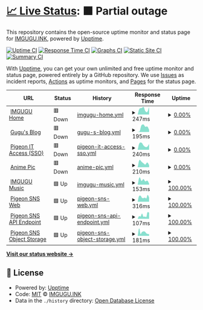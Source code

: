 # [📈 Live Status](https://status.gpg.ink): <!--live status--> **🟧 Partial outage**

This repository contains the open-source uptime monitor and status page for [IMGUGU.INK](https://blog.imgugu.ink), powered by [Upptime](https://github.com/upptime/upptime).

[![Uptime CI](https://github.com/sider2vf/upptime/workflows/Uptime%20CI/badge.svg)](https://github.com/sider2vf/upptime/actions?query=workflow%3A%22Uptime+CI%22)
[![Response Time CI](https://github.com/sider2vf/upptime/workflows/Response%20Time%20CI/badge.svg)](https://github.com/sider2vf/upptime/actions?query=workflow%3A%22Response+Time+CI%22)
[![Graphs CI](https://github.com/sider2vf/upptime/workflows/Graphs%20CI/badge.svg)](https://github.com/sider2vf/upptime/actions?query=workflow%3A%22Graphs+CI%22)
[![Static Site CI](https://github.com/sider2vf/upptime/workflows/Static%20Site%20CI/badge.svg)](https://github.com/sider2vf/upptime/actions?query=workflow%3A%22Static+Site+CI%22)
[![Summary CI](https://github.com/sider2vf/upptime/workflows/Summary%20CI/badge.svg)](https://github.com/sider2vf/upptime/actions?query=workflow%3A%22Summary+CI%22)

With [Upptime](https://upptime.js.org), you can get your own unlimited and free uptime monitor and status page, powered entirely by a GitHub repository. We use [Issues](https://github.com/sider2vf/upptime/issues) as incident reports, [Actions](https://github.com/sider2vf/upptime/actions) as uptime monitors, and [Pages](https://status.gpg.ink) for the status page.

<!--start: status pages-->
<!-- This summary is generated by Upptime (https://github.com/upptime/upptime) -->
<!-- Do not edit this manually, your changes will be overwritten -->
<!-- prettier-ignore -->
| URL | Status | History | Response Time | Uptime |
| --- | ------ | ------- | ------------- | ------ |
| <img alt="" src="https://icons.duckduckgo.com/ip3/www.imgugu.ink.ico" height="13"> [IMGUGU Home](https://www.imgugu.ink/) | 🟥 Down | [imgugu-home.yml](https://github.com/sider2vf/upptime/commits/HEAD/history/imgugu-home.yml) | <details><summary><img alt="Response time graph" src="./graphs/imgugu-home/response-time-week.png" height="20"> 247ms</summary><br><a href="https://service.gpg.ink/history/imgugu-home"><img alt="Response time 247" src="https://img.shields.io/endpoint?url=https%3A%2F%2Fraw.githubusercontent.com%2Fsider2vf%2Fupptime%2FHEAD%2Fapi%2Fimgugu-home%2Fresponse-time.json"></a><br><a href="https://service.gpg.ink/history/imgugu-home"><img alt="24-hour response time 216" src="https://img.shields.io/endpoint?url=https%3A%2F%2Fraw.githubusercontent.com%2Fsider2vf%2Fupptime%2FHEAD%2Fapi%2Fimgugu-home%2Fresponse-time-day.json"></a><br><a href="https://service.gpg.ink/history/imgugu-home"><img alt="7-day response time 247" src="https://img.shields.io/endpoint?url=https%3A%2F%2Fraw.githubusercontent.com%2Fsider2vf%2Fupptime%2FHEAD%2Fapi%2Fimgugu-home%2Fresponse-time-week.json"></a><br><a href="https://service.gpg.ink/history/imgugu-home"><img alt="30-day response time 247" src="https://img.shields.io/endpoint?url=https%3A%2F%2Fraw.githubusercontent.com%2Fsider2vf%2Fupptime%2FHEAD%2Fapi%2Fimgugu-home%2Fresponse-time-month.json"></a><br><a href="https://service.gpg.ink/history/imgugu-home"><img alt="1-year response time 247" src="https://img.shields.io/endpoint?url=https%3A%2F%2Fraw.githubusercontent.com%2Fsider2vf%2Fupptime%2FHEAD%2Fapi%2Fimgugu-home%2Fresponse-time-year.json"></a></details> | <details><summary><a href="https://service.gpg.ink/history/imgugu-home">0.00%</a></summary><a href="https://service.gpg.ink/history/imgugu-home"><img alt="All-time uptime 0.00%" src="https://img.shields.io/endpoint?url=https%3A%2F%2Fraw.githubusercontent.com%2Fsider2vf%2Fupptime%2FHEAD%2Fapi%2Fimgugu-home%2Fuptime.json"></a><br><a href="https://service.gpg.ink/history/imgugu-home"><img alt="24-hour uptime 0.00%" src="https://img.shields.io/endpoint?url=https%3A%2F%2Fraw.githubusercontent.com%2Fsider2vf%2Fupptime%2FHEAD%2Fapi%2Fimgugu-home%2Fuptime-day.json"></a><br><a href="https://service.gpg.ink/history/imgugu-home"><img alt="7-day uptime 0.00%" src="https://img.shields.io/endpoint?url=https%3A%2F%2Fraw.githubusercontent.com%2Fsider2vf%2Fupptime%2FHEAD%2Fapi%2Fimgugu-home%2Fuptime-week.json"></a><br><a href="https://service.gpg.ink/history/imgugu-home"><img alt="30-day uptime 0.00%" src="https://img.shields.io/endpoint?url=https%3A%2F%2Fraw.githubusercontent.com%2Fsider2vf%2Fupptime%2FHEAD%2Fapi%2Fimgugu-home%2Fuptime-month.json"></a><br><a href="https://service.gpg.ink/history/imgugu-home"><img alt="1-year uptime 0.00%" src="https://img.shields.io/endpoint?url=https%3A%2F%2Fraw.githubusercontent.com%2Fsider2vf%2Fupptime%2FHEAD%2Fapi%2Fimgugu-home%2Fuptime-year.json"></a></details>
| <img alt="" src="https://icons.duckduckgo.com/ip3/blog.imgugu.ink.ico" height="13"> [Gugu's Blog](https://blog.imgugu.ink/) | 🟥 Down | [gugu-s-blog.yml](https://github.com/sider2vf/upptime/commits/HEAD/history/gugu-s-blog.yml) | <details><summary><img alt="Response time graph" src="./graphs/gugu-s-blog/response-time-week.png" height="20"> 195ms</summary><br><a href="https://service.gpg.ink/history/gugu-s-blog"><img alt="Response time 195" src="https://img.shields.io/endpoint?url=https%3A%2F%2Fraw.githubusercontent.com%2Fsider2vf%2Fupptime%2FHEAD%2Fapi%2Fgugu-s-blog%2Fresponse-time.json"></a><br><a href="https://service.gpg.ink/history/gugu-s-blog"><img alt="24-hour response time 117" src="https://img.shields.io/endpoint?url=https%3A%2F%2Fraw.githubusercontent.com%2Fsider2vf%2Fupptime%2FHEAD%2Fapi%2Fgugu-s-blog%2Fresponse-time-day.json"></a><br><a href="https://service.gpg.ink/history/gugu-s-blog"><img alt="7-day response time 195" src="https://img.shields.io/endpoint?url=https%3A%2F%2Fraw.githubusercontent.com%2Fsider2vf%2Fupptime%2FHEAD%2Fapi%2Fgugu-s-blog%2Fresponse-time-week.json"></a><br><a href="https://service.gpg.ink/history/gugu-s-blog"><img alt="30-day response time 195" src="https://img.shields.io/endpoint?url=https%3A%2F%2Fraw.githubusercontent.com%2Fsider2vf%2Fupptime%2FHEAD%2Fapi%2Fgugu-s-blog%2Fresponse-time-month.json"></a><br><a href="https://service.gpg.ink/history/gugu-s-blog"><img alt="1-year response time 195" src="https://img.shields.io/endpoint?url=https%3A%2F%2Fraw.githubusercontent.com%2Fsider2vf%2Fupptime%2FHEAD%2Fapi%2Fgugu-s-blog%2Fresponse-time-year.json"></a></details> | <details><summary><a href="https://service.gpg.ink/history/gugu-s-blog">0.00%</a></summary><a href="https://service.gpg.ink/history/gugu-s-blog"><img alt="All-time uptime 0.00%" src="https://img.shields.io/endpoint?url=https%3A%2F%2Fraw.githubusercontent.com%2Fsider2vf%2Fupptime%2FHEAD%2Fapi%2Fgugu-s-blog%2Fuptime.json"></a><br><a href="https://service.gpg.ink/history/gugu-s-blog"><img alt="24-hour uptime 0.00%" src="https://img.shields.io/endpoint?url=https%3A%2F%2Fraw.githubusercontent.com%2Fsider2vf%2Fupptime%2FHEAD%2Fapi%2Fgugu-s-blog%2Fuptime-day.json"></a><br><a href="https://service.gpg.ink/history/gugu-s-blog"><img alt="7-day uptime 0.00%" src="https://img.shields.io/endpoint?url=https%3A%2F%2Fraw.githubusercontent.com%2Fsider2vf%2Fupptime%2FHEAD%2Fapi%2Fgugu-s-blog%2Fuptime-week.json"></a><br><a href="https://service.gpg.ink/history/gugu-s-blog"><img alt="30-day uptime 0.00%" src="https://img.shields.io/endpoint?url=https%3A%2F%2Fraw.githubusercontent.com%2Fsider2vf%2Fupptime%2FHEAD%2Fapi%2Fgugu-s-blog%2Fuptime-month.json"></a><br><a href="https://service.gpg.ink/history/gugu-s-blog"><img alt="1-year uptime 0.00%" src="https://img.shields.io/endpoint?url=https%3A%2F%2Fraw.githubusercontent.com%2Fsider2vf%2Fupptime%2FHEAD%2Fapi%2Fgugu-s-blog%2Fuptime-year.json"></a></details>
| <img alt="" src="https://icons.duckduckgo.com/ip3/sso.imgugu.ink.ico" height="13"> [Pigeon IT Access (SSO)](https://sso.imgugu.ink/) | 🟥 Down | [pigeon-it-access-sso.yml](https://github.com/sider2vf/upptime/commits/HEAD/history/pigeon-it-access-sso.yml) | <details><summary><img alt="Response time graph" src="./graphs/pigeon-it-access-sso/response-time-week.png" height="20"> 240ms</summary><br><a href="https://service.gpg.ink/history/pigeon-it-access-sso"><img alt="Response time 240" src="https://img.shields.io/endpoint?url=https%3A%2F%2Fraw.githubusercontent.com%2Fsider2vf%2Fupptime%2FHEAD%2Fapi%2Fpigeon-it-access-sso%2Fresponse-time.json"></a><br><a href="https://service.gpg.ink/history/pigeon-it-access-sso"><img alt="24-hour response time 129" src="https://img.shields.io/endpoint?url=https%3A%2F%2Fraw.githubusercontent.com%2Fsider2vf%2Fupptime%2FHEAD%2Fapi%2Fpigeon-it-access-sso%2Fresponse-time-day.json"></a><br><a href="https://service.gpg.ink/history/pigeon-it-access-sso"><img alt="7-day response time 240" src="https://img.shields.io/endpoint?url=https%3A%2F%2Fraw.githubusercontent.com%2Fsider2vf%2Fupptime%2FHEAD%2Fapi%2Fpigeon-it-access-sso%2Fresponse-time-week.json"></a><br><a href="https://service.gpg.ink/history/pigeon-it-access-sso"><img alt="30-day response time 240" src="https://img.shields.io/endpoint?url=https%3A%2F%2Fraw.githubusercontent.com%2Fsider2vf%2Fupptime%2FHEAD%2Fapi%2Fpigeon-it-access-sso%2Fresponse-time-month.json"></a><br><a href="https://service.gpg.ink/history/pigeon-it-access-sso"><img alt="1-year response time 240" src="https://img.shields.io/endpoint?url=https%3A%2F%2Fraw.githubusercontent.com%2Fsider2vf%2Fupptime%2FHEAD%2Fapi%2Fpigeon-it-access-sso%2Fresponse-time-year.json"></a></details> | <details><summary><a href="https://service.gpg.ink/history/pigeon-it-access-sso">0.00%</a></summary><a href="https://service.gpg.ink/history/pigeon-it-access-sso"><img alt="All-time uptime 0.00%" src="https://img.shields.io/endpoint?url=https%3A%2F%2Fraw.githubusercontent.com%2Fsider2vf%2Fupptime%2FHEAD%2Fapi%2Fpigeon-it-access-sso%2Fuptime.json"></a><br><a href="https://service.gpg.ink/history/pigeon-it-access-sso"><img alt="24-hour uptime 0.00%" src="https://img.shields.io/endpoint?url=https%3A%2F%2Fraw.githubusercontent.com%2Fsider2vf%2Fupptime%2FHEAD%2Fapi%2Fpigeon-it-access-sso%2Fuptime-day.json"></a><br><a href="https://service.gpg.ink/history/pigeon-it-access-sso"><img alt="7-day uptime 0.00%" src="https://img.shields.io/endpoint?url=https%3A%2F%2Fraw.githubusercontent.com%2Fsider2vf%2Fupptime%2FHEAD%2Fapi%2Fpigeon-it-access-sso%2Fuptime-week.json"></a><br><a href="https://service.gpg.ink/history/pigeon-it-access-sso"><img alt="30-day uptime 0.00%" src="https://img.shields.io/endpoint?url=https%3A%2F%2Fraw.githubusercontent.com%2Fsider2vf%2Fupptime%2FHEAD%2Fapi%2Fpigeon-it-access-sso%2Fuptime-month.json"></a><br><a href="https://service.gpg.ink/history/pigeon-it-access-sso"><img alt="1-year uptime 0.00%" src="https://img.shields.io/endpoint?url=https%3A%2F%2Fraw.githubusercontent.com%2Fsider2vf%2Fupptime%2FHEAD%2Fapi%2Fpigeon-it-access-sso%2Fuptime-year.json"></a></details>
| <img alt="" src="https://icons.duckduckgo.com/ip3/moe.imgugu.ink.ico" height="13"> [Anime Pic](https://moe.imgugu.ink/) | 🟥 Down | [anime-pic.yml](https://github.com/sider2vf/upptime/commits/HEAD/history/anime-pic.yml) | <details><summary><img alt="Response time graph" src="./graphs/anime-pic/response-time-week.png" height="20"> 210ms</summary><br><a href="https://service.gpg.ink/history/anime-pic"><img alt="Response time 210" src="https://img.shields.io/endpoint?url=https%3A%2F%2Fraw.githubusercontent.com%2Fsider2vf%2Fupptime%2FHEAD%2Fapi%2Fanime-pic%2Fresponse-time.json"></a><br><a href="https://service.gpg.ink/history/anime-pic"><img alt="24-hour response time 113" src="https://img.shields.io/endpoint?url=https%3A%2F%2Fraw.githubusercontent.com%2Fsider2vf%2Fupptime%2FHEAD%2Fapi%2Fanime-pic%2Fresponse-time-day.json"></a><br><a href="https://service.gpg.ink/history/anime-pic"><img alt="7-day response time 210" src="https://img.shields.io/endpoint?url=https%3A%2F%2Fraw.githubusercontent.com%2Fsider2vf%2Fupptime%2FHEAD%2Fapi%2Fanime-pic%2Fresponse-time-week.json"></a><br><a href="https://service.gpg.ink/history/anime-pic"><img alt="30-day response time 210" src="https://img.shields.io/endpoint?url=https%3A%2F%2Fraw.githubusercontent.com%2Fsider2vf%2Fupptime%2FHEAD%2Fapi%2Fanime-pic%2Fresponse-time-month.json"></a><br><a href="https://service.gpg.ink/history/anime-pic"><img alt="1-year response time 210" src="https://img.shields.io/endpoint?url=https%3A%2F%2Fraw.githubusercontent.com%2Fsider2vf%2Fupptime%2FHEAD%2Fapi%2Fanime-pic%2Fresponse-time-year.json"></a></details> | <details><summary><a href="https://service.gpg.ink/history/anime-pic">0.00%</a></summary><a href="https://service.gpg.ink/history/anime-pic"><img alt="All-time uptime 0.00%" src="https://img.shields.io/endpoint?url=https%3A%2F%2Fraw.githubusercontent.com%2Fsider2vf%2Fupptime%2FHEAD%2Fapi%2Fanime-pic%2Fuptime.json"></a><br><a href="https://service.gpg.ink/history/anime-pic"><img alt="24-hour uptime 0.00%" src="https://img.shields.io/endpoint?url=https%3A%2F%2Fraw.githubusercontent.com%2Fsider2vf%2Fupptime%2FHEAD%2Fapi%2Fanime-pic%2Fuptime-day.json"></a><br><a href="https://service.gpg.ink/history/anime-pic"><img alt="7-day uptime 0.00%" src="https://img.shields.io/endpoint?url=https%3A%2F%2Fraw.githubusercontent.com%2Fsider2vf%2Fupptime%2FHEAD%2Fapi%2Fanime-pic%2Fuptime-week.json"></a><br><a href="https://service.gpg.ink/history/anime-pic"><img alt="30-day uptime 0.00%" src="https://img.shields.io/endpoint?url=https%3A%2F%2Fraw.githubusercontent.com%2Fsider2vf%2Fupptime%2FHEAD%2Fapi%2Fanime-pic%2Fuptime-month.json"></a><br><a href="https://service.gpg.ink/history/anime-pic"><img alt="1-year uptime 0.00%" src="https://img.shields.io/endpoint?url=https%3A%2F%2Fraw.githubusercontent.com%2Fsider2vf%2Fupptime%2FHEAD%2Fapi%2Fanime-pic%2Fuptime-year.json"></a></details>
| <img alt="" src="https://icons.duckduckgo.com/ip3/music.imgugu.ink.ico" height="13"> [IMGUGU Music](https://music.imgugu.ink/) | 🟩 Up | [imgugu-music.yml](https://github.com/sider2vf/upptime/commits/HEAD/history/imgugu-music.yml) | <details><summary><img alt="Response time graph" src="./graphs/imgugu-music/response-time-week.png" height="20"> 153ms</summary><br><a href="https://service.gpg.ink/history/imgugu-music"><img alt="Response time 153" src="https://img.shields.io/endpoint?url=https%3A%2F%2Fraw.githubusercontent.com%2Fsider2vf%2Fupptime%2FHEAD%2Fapi%2Fimgugu-music%2Fresponse-time.json"></a><br><a href="https://service.gpg.ink/history/imgugu-music"><img alt="24-hour response time 107" src="https://img.shields.io/endpoint?url=https%3A%2F%2Fraw.githubusercontent.com%2Fsider2vf%2Fupptime%2FHEAD%2Fapi%2Fimgugu-music%2Fresponse-time-day.json"></a><br><a href="https://service.gpg.ink/history/imgugu-music"><img alt="7-day response time 153" src="https://img.shields.io/endpoint?url=https%3A%2F%2Fraw.githubusercontent.com%2Fsider2vf%2Fupptime%2FHEAD%2Fapi%2Fimgugu-music%2Fresponse-time-week.json"></a><br><a href="https://service.gpg.ink/history/imgugu-music"><img alt="30-day response time 153" src="https://img.shields.io/endpoint?url=https%3A%2F%2Fraw.githubusercontent.com%2Fsider2vf%2Fupptime%2FHEAD%2Fapi%2Fimgugu-music%2Fresponse-time-month.json"></a><br><a href="https://service.gpg.ink/history/imgugu-music"><img alt="1-year response time 153" src="https://img.shields.io/endpoint?url=https%3A%2F%2Fraw.githubusercontent.com%2Fsider2vf%2Fupptime%2FHEAD%2Fapi%2Fimgugu-music%2Fresponse-time-year.json"></a></details> | <details><summary><a href="https://service.gpg.ink/history/imgugu-music">100.00%</a></summary><a href="https://service.gpg.ink/history/imgugu-music"><img alt="All-time uptime 100.00%" src="https://img.shields.io/endpoint?url=https%3A%2F%2Fraw.githubusercontent.com%2Fsider2vf%2Fupptime%2FHEAD%2Fapi%2Fimgugu-music%2Fuptime.json"></a><br><a href="https://service.gpg.ink/history/imgugu-music"><img alt="24-hour uptime 100.00%" src="https://img.shields.io/endpoint?url=https%3A%2F%2Fraw.githubusercontent.com%2Fsider2vf%2Fupptime%2FHEAD%2Fapi%2Fimgugu-music%2Fuptime-day.json"></a><br><a href="https://service.gpg.ink/history/imgugu-music"><img alt="7-day uptime 100.00%" src="https://img.shields.io/endpoint?url=https%3A%2F%2Fraw.githubusercontent.com%2Fsider2vf%2Fupptime%2FHEAD%2Fapi%2Fimgugu-music%2Fuptime-week.json"></a><br><a href="https://service.gpg.ink/history/imgugu-music"><img alt="30-day uptime 100.00%" src="https://img.shields.io/endpoint?url=https%3A%2F%2Fraw.githubusercontent.com%2Fsider2vf%2Fupptime%2FHEAD%2Fapi%2Fimgugu-music%2Fuptime-month.json"></a><br><a href="https://service.gpg.ink/history/imgugu-music"><img alt="1-year uptime 100.00%" src="https://img.shields.io/endpoint?url=https%3A%2F%2Fraw.githubusercontent.com%2Fsider2vf%2Fupptime%2FHEAD%2Fapi%2Fimgugu-music%2Fuptime-year.json"></a></details>
| <img alt="" src="https://icons.duckduckgo.com/ip3/gpg.ink.ico" height="13"> [Pigeon SNS Web](https://gpg.ink/) | 🟩 Up | [pigeon-sns-web.yml](https://github.com/sider2vf/upptime/commits/HEAD/history/pigeon-sns-web.yml) | <details><summary><img alt="Response time graph" src="./graphs/pigeon-sns-web/response-time-week.png" height="20"> 316ms</summary><br><a href="https://service.gpg.ink/history/pigeon-sns-web"><img alt="Response time 442" src="https://img.shields.io/endpoint?url=https%3A%2F%2Fraw.githubusercontent.com%2Fsider2vf%2Fupptime%2FHEAD%2Fapi%2Fpigeon-sns-web%2Fresponse-time.json"></a><br><a href="https://service.gpg.ink/history/pigeon-sns-web"><img alt="24-hour response time 87" src="https://img.shields.io/endpoint?url=https%3A%2F%2Fraw.githubusercontent.com%2Fsider2vf%2Fupptime%2FHEAD%2Fapi%2Fpigeon-sns-web%2Fresponse-time-day.json"></a><br><a href="https://service.gpg.ink/history/pigeon-sns-web"><img alt="7-day response time 316" src="https://img.shields.io/endpoint?url=https%3A%2F%2Fraw.githubusercontent.com%2Fsider2vf%2Fupptime%2FHEAD%2Fapi%2Fpigeon-sns-web%2Fresponse-time-week.json"></a><br><a href="https://service.gpg.ink/history/pigeon-sns-web"><img alt="30-day response time 458" src="https://img.shields.io/endpoint?url=https%3A%2F%2Fraw.githubusercontent.com%2Fsider2vf%2Fupptime%2FHEAD%2Fapi%2Fpigeon-sns-web%2Fresponse-time-month.json"></a><br><a href="https://service.gpg.ink/history/pigeon-sns-web"><img alt="1-year response time 442" src="https://img.shields.io/endpoint?url=https%3A%2F%2Fraw.githubusercontent.com%2Fsider2vf%2Fupptime%2FHEAD%2Fapi%2Fpigeon-sns-web%2Fresponse-time-year.json"></a></details> | <details><summary><a href="https://service.gpg.ink/history/pigeon-sns-web">100.00%</a></summary><a href="https://service.gpg.ink/history/pigeon-sns-web"><img alt="All-time uptime 100.00%" src="https://img.shields.io/endpoint?url=https%3A%2F%2Fraw.githubusercontent.com%2Fsider2vf%2Fupptime%2FHEAD%2Fapi%2Fpigeon-sns-web%2Fuptime.json"></a><br><a href="https://service.gpg.ink/history/pigeon-sns-web"><img alt="24-hour uptime 100.00%" src="https://img.shields.io/endpoint?url=https%3A%2F%2Fraw.githubusercontent.com%2Fsider2vf%2Fupptime%2FHEAD%2Fapi%2Fpigeon-sns-web%2Fuptime-day.json"></a><br><a href="https://service.gpg.ink/history/pigeon-sns-web"><img alt="7-day uptime 100.00%" src="https://img.shields.io/endpoint?url=https%3A%2F%2Fraw.githubusercontent.com%2Fsider2vf%2Fupptime%2FHEAD%2Fapi%2Fpigeon-sns-web%2Fuptime-week.json"></a><br><a href="https://service.gpg.ink/history/pigeon-sns-web"><img alt="30-day uptime 100.00%" src="https://img.shields.io/endpoint?url=https%3A%2F%2Fraw.githubusercontent.com%2Fsider2vf%2Fupptime%2FHEAD%2Fapi%2Fpigeon-sns-web%2Fuptime-month.json"></a><br><a href="https://service.gpg.ink/history/pigeon-sns-web"><img alt="1-year uptime 100.00%" src="https://img.shields.io/endpoint?url=https%3A%2F%2Fraw.githubusercontent.com%2Fsider2vf%2Fupptime%2FHEAD%2Fapi%2Fpigeon-sns-web%2Fuptime-year.json"></a></details>
| <img alt="" src="https://icons.duckduckgo.com/ip3/gpg.ink.ico" height="13"> [Pigeon SNS API Endpoint](https://gpg.ink/api/v1/instance/) | 🟩 Up | [pigeon-sns-api-endpoint.yml](https://github.com/sider2vf/upptime/commits/HEAD/history/pigeon-sns-api-endpoint.yml) | <details><summary><img alt="Response time graph" src="./graphs/pigeon-sns-api-endpoint/response-time-week.png" height="20"> 107ms</summary><br><a href="https://service.gpg.ink/history/pigeon-sns-api-endpoint"><img alt="Response time 124" src="https://img.shields.io/endpoint?url=https%3A%2F%2Fraw.githubusercontent.com%2Fsider2vf%2Fupptime%2FHEAD%2Fapi%2Fpigeon-sns-api-endpoint%2Fresponse-time.json"></a><br><a href="https://service.gpg.ink/history/pigeon-sns-api-endpoint"><img alt="24-hour response time 17" src="https://img.shields.io/endpoint?url=https%3A%2F%2Fraw.githubusercontent.com%2Fsider2vf%2Fupptime%2FHEAD%2Fapi%2Fpigeon-sns-api-endpoint%2Fresponse-time-day.json"></a><br><a href="https://service.gpg.ink/history/pigeon-sns-api-endpoint"><img alt="7-day response time 107" src="https://img.shields.io/endpoint?url=https%3A%2F%2Fraw.githubusercontent.com%2Fsider2vf%2Fupptime%2FHEAD%2Fapi%2Fpigeon-sns-api-endpoint%2Fresponse-time-week.json"></a><br><a href="https://service.gpg.ink/history/pigeon-sns-api-endpoint"><img alt="30-day response time 125" src="https://img.shields.io/endpoint?url=https%3A%2F%2Fraw.githubusercontent.com%2Fsider2vf%2Fupptime%2FHEAD%2Fapi%2Fpigeon-sns-api-endpoint%2Fresponse-time-month.json"></a><br><a href="https://service.gpg.ink/history/pigeon-sns-api-endpoint"><img alt="1-year response time 124" src="https://img.shields.io/endpoint?url=https%3A%2F%2Fraw.githubusercontent.com%2Fsider2vf%2Fupptime%2FHEAD%2Fapi%2Fpigeon-sns-api-endpoint%2Fresponse-time-year.json"></a></details> | <details><summary><a href="https://service.gpg.ink/history/pigeon-sns-api-endpoint">100.00%</a></summary><a href="https://service.gpg.ink/history/pigeon-sns-api-endpoint"><img alt="All-time uptime 100.00%" src="https://img.shields.io/endpoint?url=https%3A%2F%2Fraw.githubusercontent.com%2Fsider2vf%2Fupptime%2FHEAD%2Fapi%2Fpigeon-sns-api-endpoint%2Fuptime.json"></a><br><a href="https://service.gpg.ink/history/pigeon-sns-api-endpoint"><img alt="24-hour uptime 100.00%" src="https://img.shields.io/endpoint?url=https%3A%2F%2Fraw.githubusercontent.com%2Fsider2vf%2Fupptime%2FHEAD%2Fapi%2Fpigeon-sns-api-endpoint%2Fuptime-day.json"></a><br><a href="https://service.gpg.ink/history/pigeon-sns-api-endpoint"><img alt="7-day uptime 100.00%" src="https://img.shields.io/endpoint?url=https%3A%2F%2Fraw.githubusercontent.com%2Fsider2vf%2Fupptime%2FHEAD%2Fapi%2Fpigeon-sns-api-endpoint%2Fuptime-week.json"></a><br><a href="https://service.gpg.ink/history/pigeon-sns-api-endpoint"><img alt="30-day uptime 100.00%" src="https://img.shields.io/endpoint?url=https%3A%2F%2Fraw.githubusercontent.com%2Fsider2vf%2Fupptime%2FHEAD%2Fapi%2Fpigeon-sns-api-endpoint%2Fuptime-month.json"></a><br><a href="https://service.gpg.ink/history/pigeon-sns-api-endpoint"><img alt="1-year uptime 100.00%" src="https://img.shields.io/endpoint?url=https%3A%2F%2Fraw.githubusercontent.com%2Fsider2vf%2Fupptime%2FHEAD%2Fapi%2Fpigeon-sns-api-endpoint%2Fuptime-year.json"></a></details>
| <img alt="" src="https://icons.duckduckgo.com/ip3/mcdn.gpg.ink.ico" height="13"> [Pigeon SNS Object Storage](https://mcdn.gpg.ink/) | 🟩 Up | [pigeon-sns-object-storage.yml](https://github.com/sider2vf/upptime/commits/HEAD/history/pigeon-sns-object-storage.yml) | <details><summary><img alt="Response time graph" src="./graphs/pigeon-sns-object-storage/response-time-week.png" height="20"> 181ms</summary><br><a href="https://service.gpg.ink/history/pigeon-sns-object-storage"><img alt="Response time 230" src="https://img.shields.io/endpoint?url=https%3A%2F%2Fraw.githubusercontent.com%2Fsider2vf%2Fupptime%2FHEAD%2Fapi%2Fpigeon-sns-object-storage%2Fresponse-time.json"></a><br><a href="https://service.gpg.ink/history/pigeon-sns-object-storage"><img alt="24-hour response time 146" src="https://img.shields.io/endpoint?url=https%3A%2F%2Fraw.githubusercontent.com%2Fsider2vf%2Fupptime%2FHEAD%2Fapi%2Fpigeon-sns-object-storage%2Fresponse-time-day.json"></a><br><a href="https://service.gpg.ink/history/pigeon-sns-object-storage"><img alt="7-day response time 181" src="https://img.shields.io/endpoint?url=https%3A%2F%2Fraw.githubusercontent.com%2Fsider2vf%2Fupptime%2FHEAD%2Fapi%2Fpigeon-sns-object-storage%2Fresponse-time-week.json"></a><br><a href="https://service.gpg.ink/history/pigeon-sns-object-storage"><img alt="30-day response time 232" src="https://img.shields.io/endpoint?url=https%3A%2F%2Fraw.githubusercontent.com%2Fsider2vf%2Fupptime%2FHEAD%2Fapi%2Fpigeon-sns-object-storage%2Fresponse-time-month.json"></a><br><a href="https://service.gpg.ink/history/pigeon-sns-object-storage"><img alt="1-year response time 230" src="https://img.shields.io/endpoint?url=https%3A%2F%2Fraw.githubusercontent.com%2Fsider2vf%2Fupptime%2FHEAD%2Fapi%2Fpigeon-sns-object-storage%2Fresponse-time-year.json"></a></details> | <details><summary><a href="https://service.gpg.ink/history/pigeon-sns-object-storage">100.00%</a></summary><a href="https://service.gpg.ink/history/pigeon-sns-object-storage"><img alt="All-time uptime 100.00%" src="https://img.shields.io/endpoint?url=https%3A%2F%2Fraw.githubusercontent.com%2Fsider2vf%2Fupptime%2FHEAD%2Fapi%2Fpigeon-sns-object-storage%2Fuptime.json"></a><br><a href="https://service.gpg.ink/history/pigeon-sns-object-storage"><img alt="24-hour uptime 100.00%" src="https://img.shields.io/endpoint?url=https%3A%2F%2Fraw.githubusercontent.com%2Fsider2vf%2Fupptime%2FHEAD%2Fapi%2Fpigeon-sns-object-storage%2Fuptime-day.json"></a><br><a href="https://service.gpg.ink/history/pigeon-sns-object-storage"><img alt="7-day uptime 100.00%" src="https://img.shields.io/endpoint?url=https%3A%2F%2Fraw.githubusercontent.com%2Fsider2vf%2Fupptime%2FHEAD%2Fapi%2Fpigeon-sns-object-storage%2Fuptime-week.json"></a><br><a href="https://service.gpg.ink/history/pigeon-sns-object-storage"><img alt="30-day uptime 100.00%" src="https://img.shields.io/endpoint?url=https%3A%2F%2Fraw.githubusercontent.com%2Fsider2vf%2Fupptime%2FHEAD%2Fapi%2Fpigeon-sns-object-storage%2Fuptime-month.json"></a><br><a href="https://service.gpg.ink/history/pigeon-sns-object-storage"><img alt="1-year uptime 100.00%" src="https://img.shields.io/endpoint?url=https%3A%2F%2Fraw.githubusercontent.com%2Fsider2vf%2Fupptime%2FHEAD%2Fapi%2Fpigeon-sns-object-storage%2Fuptime-year.json"></a></details>

<!--end: status pages-->

[**Visit our status website →**](https://status.gpg.ink)

## 📄 License

- Powered by: [Upptime](https://github.com/upptime/upptime)
- Code: [MIT](./LICENSE) © [IMGUGU.INK](https://blog.imgugu.ink)
- Data in the `./history` directory: [Open Database License](https://opendatacommons.org/licenses/odbl/1-0/)
